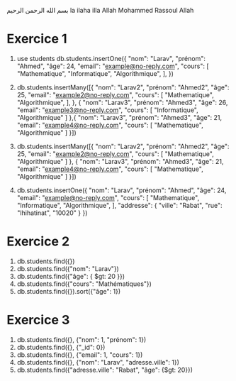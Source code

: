 بسم الله الرحمن الرحيم
la ilaha illa Allah Mohammed Rassoul Allah

# Exercice 1
1. use students
    db.students.insertOne({
        "nom": "Larav",
        "prénom": "Ahmed",
        "âge": 24,
        "email": "example@no-reply.com",
        "cours": [
            "Mathematique",
            "Informatique",
            "Algorithmique",
        ],
    })

2. db.students.insertMany([{
        "nom": "Larav2",
        "prénom": "Ahmed2",
        "âge": 25,
        "email": "example2@no-reply.com",
        "cours": [
            "Mathematique",
            "Algorithmique",
        ],
    },
    {
        "nom": "Larav3",
        "prénom": "Ahmed3",
        "âge": 26,
        "email": "example3@no-reply.com",
        "cours": [
            "Informatique",
            "Algorithmique"
        ]
    },{
        "nom": "Larav3",
        "prénom": "Ahmed3",
        "âge": 21,
        "email": "example4@no-reply.com",
        "cours": [
            "Mathematique",
            "Algorithmique"
        ]
    }])

3. db.students.insertMany([{
        "nom": "Larav2",
        "prénom": "Ahmed2",
        "âge": 25,
        "email": "example2@no-reply.com",
        "cours": [
            "Mathematique",
            "Algorithmique"
        ]
    },
    {
        "nom": "Larav3",
        "prénom": "Ahmed3",
        "âge": 21,
        "email": "example4@no-reply.com",
        "cours": [
            "Mathematique",
            "Algorithmique"
        ]
    }])

4.  db.students.insertOne({
        "nom": "Larav",
        "prénom": "Ahmed",
        "âge": 24,
        "email": "example@no-reply.com",
        "cours": [
            "Mathematique",
            "Informatique",
            "Algorithmique",
        ],
        "addresse": {
            "ville": "Rabat",
            "rue": "lhihatinat",
            "10020"
        }
    })


# Exercice 2

1. db.students.find({})
2. db.students.find({"nom": "Larav"})
3. db.students.find({"âge": { $gt: 20 }})
4. db.students.find({"cours": "Mathématiques"})
5. db.students.find({}).sort({"âge": 1})

# Exercice 3

1. db.students.find({}, {"nom": 1, "prénom": 1})
2. db.students.find({}, {"_id": 0})
3. db.students.find({}, {"email": 1, "cours": 1})
4. db.students.find({}, {"nom": "Larav", "adresse.ville": 1})
5. db.students.find({"adresse.ville": "Rabat", "âge": {$gt: 20}})


